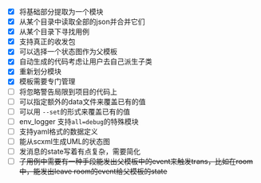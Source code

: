 - [x] 将基础部分提取为一个模块
- [x] 从某个目录中读取全部的json并合并它们
- [x] 从某个目录下寻找用例
- [x] 支持真正的收发包
- [x] 可以选择一个状态图作为父模板
- [x] 自动生成的代码考虑让用户去自己派生子类
- [x] 重新划分模块
- [x] 模板需要专门管理
- [ ] 将忽略警告局限到项目的代码上
- [ ] 可以指定额外的data文件来覆盖已有的值
- [ ] 可以用 `--set`的形式来覆盖已有的值
- [ ] env_logger 支持`all=debug`的特殊模块
- [ ] 支持yaml格式的数据定义
- [ ] 能从scxml生成UML的状态图
- [ ] 发消息的state写着有点复杂，需要简化
- [ ] ~~子用例中需要有一种手段能发出父模板中的event来触发trans，比如在room中，能发出leave room的event给父模板的state~~